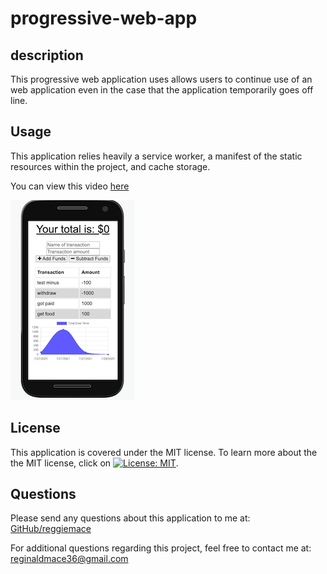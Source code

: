 # progressive-web-app

## description

This progressive web application uses allows users to continue use of an web application even in the case that the application temporarily goes off line.

## Usage

This application relies heavily a service worker, a manifest of the static resources within the project, and cache storage.

You can view this video [here](https://youtu.be/n_e7VesdUK0)

![image](Develop/public/images/pwa1.png)

## License

This application is covered under the MIT license. To learn more about the the MIT license, click on [![License: MIT](https://img.shields.io/badge/License-MIT-yellow.svg)](https://opensource.org/licenses/MIT).

## Questions

Please send any questions about this application to me at:
[GitHub/reggiemace](https://github.com/reggiemace)

For additional questions regarding this project, feel free to contact me at:
reginaldmace36@gmail.com
